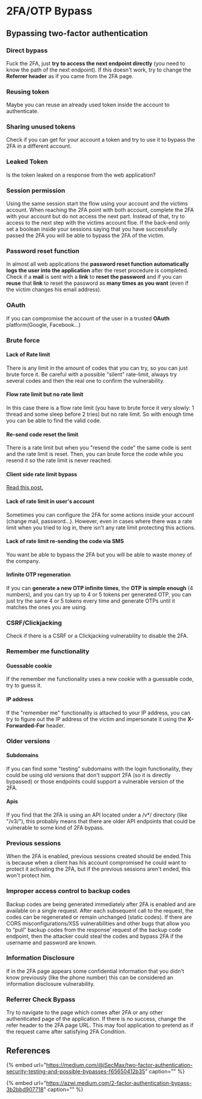 # 2FA/OTP Bypass

## **Bypassing two-factor authentication**

### **Direct bypass**

Fuck the 2FA, just **try to access the next endpoint directly** \(you need to know the path of the next endpoint\). If this doesn't work, try to change the **Referrer header** as if you came from the 2FA page.

### **Reusing token**

Maybe you can reuse an already used token inside the account to authenticate.

### Sharing unused tokens

Check if you can get for your account a token and try to use it to bypass the 2FA in a different account.

### Leaked Token

Is the token leaked on a response from the web application?

### Session permission

Using the same session start the flow using your account and the victims account. When reaching the 2FA point with both account, complete the 2FA with your account but do not access the next part. Instead of that, try to access to the next step with the victims account floe. If the back-end only set a boolean inside your sessions saying that you have successfully passed the 2FA you will be able to bypass the 2FA of the victim.

### **Password reset function**

In almost all web applications the **password reset function automatically logs the user into the application** after the reset procedure is completed.  
Check if a **mail** is sent with a **link** to **reset the password** and if you can **reuse** that **link** to reset the password as **many times as you want** \(even if the victim changes his email address\).

### OAuth

If you can compromise the account of the user in a trusted **OAuth** platform\(Google, Facebook...\)

### Brute force

#### Lack of Rate limit

There is any limit in the amount of codes that you can try, so you can just brute force it. Be careful with a possible "silent" rate-limit, always try several codes and then the real one to confirm the vulnerability.

#### Flow rate limit but no rate limit

In this case there is a flow rate limit \(you have to brute force it very slowly: 1 thread and some sleep before 2 tries\) but no rate limit. So with enough time you can be able to find the valid code.

#### Re-send code reset the limit

There is a rate limit but when you "resend the code" the same code is sent and the rate limit is reset. Then, you can brute force the code while you resend it so the rate limit is never reached.

#### Client side rate limit bypass

[Read this post.](rate-limit-bypass.md)

#### Lack of rate limit in user's account

Sometimes you can configure the 2FA for some actions inside your account \(change mail, password...\). However, even in cases where there was a rate limit when you tried to log in, there isn't any rate limit protecting this actions.

#### Lack of rate limit re-sending the code via SMS

You want be able to bypass the 2FA but you will be able to waste money of the company.

#### Infinite OTP regeneration

If you can **generate a new OTP infinite times**, the **OTP is simple enough** \(4 numbers\), and you can try up to 4 or 5 tokens per generated OTP, you can just try the same 4 or 5 tokens every time and generate OTPs until it matches the ones you are using.

### CSRF/Clickjacking

Check if there is a CSRF or a Clickjacking vulnerability to disable the 2FA.

### Remember me functionality

#### Guessable cookie

If the remember me functionality uses a new cookie with a guessable code, try to guess it.

#### IP address

If the "remember me" functionality is attached to your IP address, you can try to figure out the IP address of the victim and impersonate it using the **X-Forwarded-For** header.

### Older versions

#### Subdomains

If you can find some "testing" subdomains with the login functionality, they could be using old versions that don't support 2FA \(so it is directly bypassed\) or those endpoints could support a vulnerable version of the 2FA.

#### Apis

If you find that the 2FA is using an API located under a /v\*/ directory \(like "/v3/"\), this probably means that there are older API endpoints that could be vulnerable to some kind of 2FA bypass.

### Previous sessions

When the 2FA is enabled, previous sessions created should be ended.This is because when a client has his account compromised he could want to protect it activating the 2FA, but if the previous sessions aren't ended, this won't protect him.

### Improper access control to backup codes

Backup codes are being generated immediately after 2FA is enabled and are available on a single request. After each subsequent call to the request, the codes can be regenerated or remain unchanged \(static codes\). If there are CORS misconfigurations/XSS vulnerabilities and other bugs that allow you to “pull” backup codes from the response’ request of the backup code endpoint, then the attacker could steal the codes and bypass 2FA if the username and password are known.

### Information Disclosure

If in the 2FA page appears some confidential information that you didn't know previously \(like the phone number\) this can be considered an information disclosure vulnerability.

### Referrer Check Bypass

Try to navigate to the page which comes after 2FA or any other authenticated page of the application. If there is no success, change the refer header to the 2FA page URL. This may fool application to pretend as if the request came after satisfying 2FA Condition.

## References

{% embed url="https://medium.com/@iSecMax/two-factor-authentication-security-testing-and-possible-bypasses-f65650412b35" caption="" %}

{% embed url="https://azwi.medium.com/2-factor-authentication-bypass-3b2bbd907718" caption="" %}

